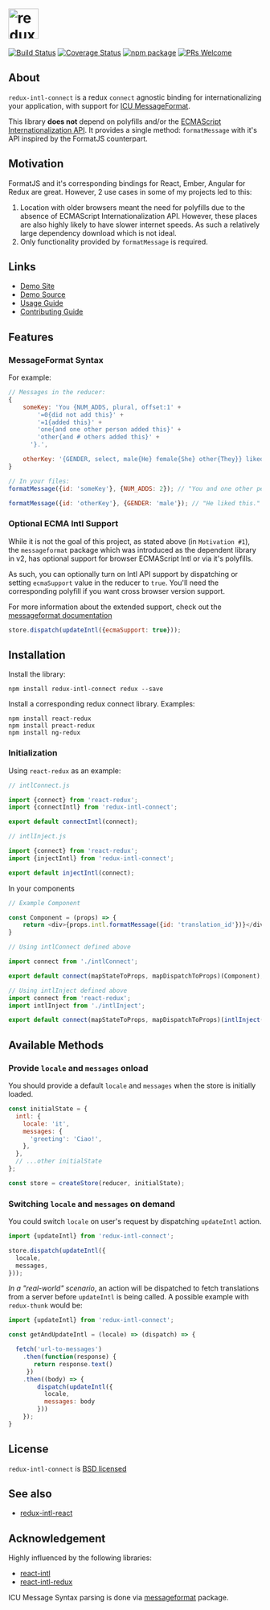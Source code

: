 # <img src="https://yeojz.github.io/redux-intl-connect/static/media/icon-with-text.0f6ad008.svg" alt="redux-intl-connect" height="60" />

[![Build Status][build-badge]][build-link]
[![Coverage Status][coveralls-badge]][coveralls-link]
[![npm package][npm-badge]][npm-link]
[![PRs Welcome][pr-welcome-badge]][pr-welcome-link]

## About
`redux-intl-connect` is a redux `connect` agnostic binding for internationalizing your application, with support for [ICU MessageFormat](http://userguide.icu-project.org/formatparse/messages).

This library **does not** depend on polyfills and/or the [ECMAScript Internationalization API](https://developer.mozilla.org/en/docs/Web/JavaScript/Reference/Global_Objects/Intl). It provides a single method: `formatMessage` with it's API inspired by the FormatJS counterpart.

## Motivation
FormatJS and it's corresponding bindings for React, Ember, Angular for Redux are great. However, 2 use cases in some of my projects led to this:

1.  Location with older browsers meant the need for polyfills due to the absence of ECMAScript Internationalization API. However, these places are also highly likely to have slower internet speeds. As such a relatively large dependency download which is not ideal.
1.  Only functionality provided by `formatMessage` is required.

## Links

-   [Demo Site](https://yeojz.github.io/redux-intl-connect)
-   [Demo Source](https://github.com/yeojz/redux-intl-connect/tree/master/site)
-   [Usage Guide](./docs/react.md)
-   [Contributing Guide](./CONTRIBUTING.md)

## Features

### MessageFormat Syntax

For example:

```js
// Messages in the reducer:
{
    someKey: 'You {NUM_ADDS, plural, offset:1' +
        '=0{did not add this}' +
        '=1{added this}' +
        'one{and one other person added this}' +
        'other{and # others added this}' +
      '}.',

    otherKey: '{GENDER, select, male{He} female{She} other{They}} liked this.'
}

// In your files:
formatMessage({id: 'someKey'}, {NUM_ADDS: 2}); // "You and one other person added this."

formatMessage({id: 'otherKey'}, {GENDER: 'male'}); // "He liked this."
```

### Optional ECMA Intl Support

While it is not the goal of this project, as stated above (in `Motivation #1`), the `messageformat` package which was introduced as the dependent library in v2, has optional support for browser ECMAScript Intl or via it's polyfills.

As such, you can optionally turn on Intl API support by dispatching or setting `ecmaSupport` value in the reducer to `true`. You'll need the corresponding polyfill if you want cross browser version support.

For more information about the extended support, check out the [messageformat documentation](https://messageformat.github.io/guide/)

```js
store.dispatch(updateIntl({ecmaSupport: true}));
```

## Installation

Install the library:

```
npm install redux-intl-connect redux --save
```

Install a corresponding redux connect library. Examples:

```
npm install react-redux
npm install preact-redux
npm install ng-redux
```

### Initialization

Using `react-redux` as an example:

```js
// intlConnect.js

import {connect} from 'react-redux';
import {connectIntl} from 'redux-intl-connect';

export default connectIntl(connect);

```

```js
// intlInject.js

import {connect} from 'react-redux';
import {injectIntl} from 'redux-intl-connect';

export default injectIntl(connect);

```

In your components

```js
// Example Component

const Component = (props) => {
	return <div>{props.intl.formatMessage({id: 'translation_id'})}</div>
}
```

```js
// Using intlConnect defined above

import connect from './intlConnect';

export default connect(mapStateToProps, mapDispatchToProps)(Component);
```

```js
// Using intlInject defined above
import connect from 'react-redux';
import intlInject from './intlInject';

export default connect(mapStateToProps, mapDispatchToProps)(intlInject(Component));
```


## Available Methods

### Provide `locale` and `messages` onload

You should provide a default `locale` and `messages` when the store is initially loaded.

```js
const initialState = {
  intl: {
    locale: 'it',
    messages: {
      'greeting': 'Ciao!',
    },
  },
  // ...other initialState
};

const store = createStore(reducer, initialState);
```

### Switching `locale` and `messages` on demand

You could switch `locale` on user's request by dispatching `updateIntl` action.

```js
import {updateIntl} from 'redux-intl-connect';

store.dispatch(updateIntl({
  locale,
  messages,
}));
```

*In a "real-world" scenario*, an action will be dispatched to fetch translations from a server before `updateIntl` is being called. A possible example with `redux-thunk` would be:

```js
import {updateIntl} from 'redux-intl-connect';

const getAndUpdateIntl = (locale) => (dispatch) => {

  fetch('url-to-messages')
    .then(function(response) {
       return response.text()
     })
    .then((body) => {
        dispatch(updateIntl({
          locale,
          messages: body
        }))
    });
}
```

## License

`redux-intl-connect` is [BSD licensed](./LICENSE)

## See also

-   [redux-intl-react](https://github.com/yeojz/redux-intl-react)

## Acknowledgement

Highly influenced by the following libraries:

-   [react-intl](https://github.com/yahoo/react-intl)
-   [react-intl-redux](https://github.com/ratson/react-intl-redux)

ICU Message Syntax parsing is done via [messageformat](https://github.com/messageformat/messageformat.js) package.

[npm-badge]: https://img.shields.io/npm/v/redux-intl-connect.svg?style=flat-square
[npm-link]: https://www.npmjs.com/package/redux-intl-connect

[build-badge]: https://img.shields.io/travis/yeojz/redux-intl-connect/master.svg?style=flat-square
[build-link]: https://travis-ci.org/yeojz/redux-intl-connect

[coveralls-badge]: https://img.shields.io/coveralls/yeojz/redux-intl-connect.svg?style=flat-square
[coveralls-link]: https://coveralls.io/github/yeojz/redux-intl-connect

[pr-welcome-badge]: https://img.shields.io/badge/PRs-Welcome-ff69b4.svg?style=flat-square
[pr-welcome-link]: https://github.com/yeojz/redux-intl-connect/blob/master/CONTRIBUTING.md
